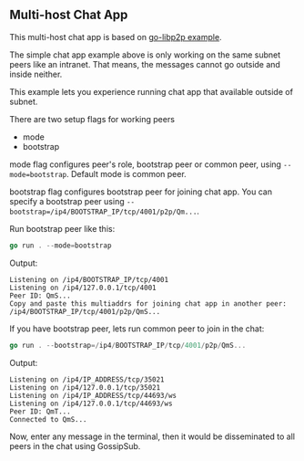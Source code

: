 ## Multi-host Chat App

This multi-host chat app is based on [go-libp2p example](https://github.com/libp2p/go-libp2p/tree/master/examples/ipfs-camp-2019).

The simple chat app example above is only working on the same subnet peers like an intranet. That means, the messages cannot go outside and inside neither.

This example lets you experience running chat app that available outside of subnet.

There are two setup flags for working peers
- mode
- bootstrap

mode flag configures peer's role, bootstrap peer or common peer, using `--mode=bootstrap`. Default mode is common peer.

bootstrap flag configures bootstrap peer for joining chat app. You can specify a bootstrap peer using `--bootstrap=/ip4/BOOTSTRAP_IP/tcp/4001/p2p/Qm...`.

Run bootstrap peer like this:

```go
go run . --mode=bootstrap
```

Output:

```console
Listening on /ip4/BOOTSTRAP_IP/tcp/4001
Listening on /ip4/127.0.0.1/tcp/4001
Peer ID: QmS...
Copy and paste this multiaddrs for joining chat app in another peer: /ip4/BOOTSTRAP_IP/tcp/4001/p2p/QmS...
```


If you have bootstrap peer, lets run common peer to join in the chat:

```go
go run . --bootstrap=/ip4/BOOTSTRAP_IP/tcp/4001/p2p/QmS...
```

Output:

```console
Listening on /ip4/IP_ADDRESS/tcp/35021
Listening on /ip4/127.0.0.1/tcp/35021
Listening on /ip4/IP_ADDRESS/tcp/44693/ws
Listening on /ip4/127.0.0.1/tcp/44693/ws
Peer ID: QmT...
Connected to QmS...
```

Now, enter any message in the terminal, then it would be disseminated to all peers in the chat using GossipSub.
